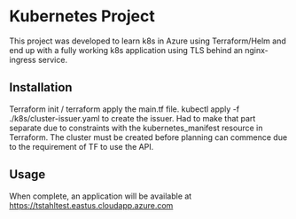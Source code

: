 # Kubernetes Project
This project was developed to learn k8s in Azure using Terraform/Helm and end up with a fully working k8s application using TLS behind an nginx-ingress service.

## Installation

Terraform init / terraform apply the main.tf file.
kubectl apply -f ./k8s/cluster-issuer.yaml to create the issuer.
Had to make that part separate due to constraints with the kubernetes_manifest resource in Terraform. The cluster must be created before planning can commence due to the requirement of TF to use the API.

## Usage

When complete, an application will be available at https://tstahltest.eastus.cloudapp.azure.com